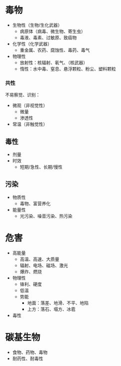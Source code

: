 # 毒物
- 生物性（生物/生化武器）
    - 病原体（病毒、微生物、寄生虫）
    - 毒液、毒素、过敏原、致癌物
- 化学性（化学武器）
  - 重金属、农药、腐蚀性、毒药、毒气
- 物理性
    - 放射性：核辐射、氡气、（核武器）
    - 惰性：水中毒、窒息、悬浮颗粒、粉尘、塑料颗粒
### 共性
不易察觉、识别：
- 微观（非视觉性）
  - 微量
  - 渗透性
- 常温（非触觉性）

## 毒性
- 剂量
- 时效
    - 短期/急性、长期/慢性
## 污染
- 物质性
    - 毒物、富营养化
- 能量性
    - 光污染、噪音污染、热污染
# 危害
- 高能量
    - 高温、高速、大质量
    - 辐射、电场、磁场、激光
    - 爆炸、燃烧
- 物理性
    - 锋利、硬度
    - 低温
    - 势能
        - 地面：落差、地滑、不平、地陷
        - 上方：落石、塌方、冰雹
- 毒性
# 碳基生物
- 食物、药物、毒物
- 耐药性、耐毒性


[毒品]:依赖、戒断
[以毒攻毒]:\
[处刑、暗杀、灾害]:\
